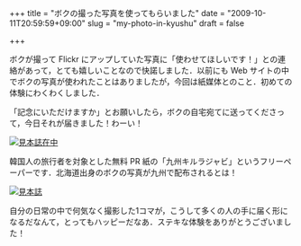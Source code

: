 +++
title = "ボクの撮った写真を使ってもらいました"
date = "2009-10-11T20:59:59+09:00"
slug = "my-photo-in-kyushu"
draft = false

+++

<p>ボクが撮って Flickr にアップしていた写真に「使わせてほしいです！」との連絡があって，とても嬉しいことなので快諾しました．以前にも Web サイトの中でボクの写真が使われたことはありましたが，今回は紙媒体とのこと．初めての体験にわくわくしました．</p>
<p>「記念にいただけますか」とお願いしたら，ボクの自宅宛てに送ってくださって，今日それが届きました！わーい！</p>
<p><a href="http://www.flickr.com/photos/june29/4000130999/" title="見本誌在中 by june29, on Flickr"><img src="http://farm3.static.flickr.com/2537/4000130999_4726c1cb88.jpg" alt="見本誌在中" /></a></p>
<p>韓国人の旅行者を対象とした無料 PR 紙の「九州キルラジャビ」というフリーペーパーです．北海道出身のボクの写真が九州で配布されるとは！</p>
<p><a href="http://www.flickr.com/photos/june29/4000141373/" title="見本誌 by june29, on Flickr"><img src="http://farm3.static.flickr.com/2434/4000141373_7908459a9b.jpg" alt="見本誌" /></a></p>
<p>自分の日常の中で何気なく撮影した1コマが，こうして多くの人の手に届く形になるだなんて，とってもハッピーだなあ．ステキな体験をありがとうございました！</p>
